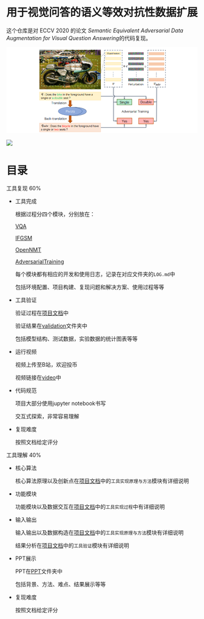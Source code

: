 # 用于视觉问答的语义等效对抗性数据扩展

这个仓库是对 ECCV 2020 的论文 *Semantic Equivalent Adversarial Data Augmentation for Visual Question Answering*的代码复现。

![](fig/overview.png)

![](https://img.shields.io/badge/tool-@chenzihong-orange.svg?style=plastic)

# 目录

工具复现 60%

- 工具完成

  根据过程分四个模块，分别放在：

  [VQA](https://github.com/ChenZiHong-Gavin/Semantic-Equivalent-Adversarial-Data/tree/main/util/0.%20VQA_Demo)

  [IFGSM](https://github.com/ChenZiHong-Gavin/Semantic-Equivalent-Adversarial-Data/tree/main/util/1.%20IFGSM_Demo)

  [OpenNMT](https://github.com/ChenZiHong-Gavin/Semantic-Equivalent-Adversarial-Data/tree/main/util/2.%20OpenNMT_Demo)
  
  [AdversarialTraining](https://github.com/ChenZiHong-Gavin/Semantic-Equivalent-Adversarial-Data/tree/main/util/3.%20AdversarialTraining_Demo)

  每个模块都有相应的开发和使用日志，记录在对应文件夹的`LOG.md`中

  包括环境配置、项目构建、复现问题和解决方案、使用过程等等

- 工具验证

  验证过程在[项目文档](https://github.com/ChenZiHong-Gavin/Semantic-Equivalent-Adversarial-Data/blob/main/doc/%E9%A1%B9%E7%9B%AE%E6%96%87%E6%A1%A3.md)中

  验证结果在[validation](https://github.com/ChenZiHong-Gavin/Semantic-Equivalent-Adversarial-Data/tree/main/validation)文件夹中

  包括模型结构、测试数据，实验数据的统计图表等等

- 运行视频

  视频上传至B站，欢迎投币

  视频链接在[video](https://github.com/ChenZiHong-Gavin/Semantic-Equivalent-Adversarial-Data/tree/main/video)中

- 代码规范

  项目大部分使用jupyter notebook书写

  交互式探索，非常容易理解

- 复现难度

  按照文档给定评分

工具理解 40%

- 核心算法

  核心算法原理以及创新点在[项目文档](https://github.com/ChenZiHong-Gavin/Semantic-Equivalent-Adversarial-Data/blob/main/doc/%E9%A1%B9%E7%9B%AE%E6%96%87%E6%A1%A3.md)中的`工具实现原理与方法`模块有详细说明

- 功能模块

  功能模块以及数据交互在[项目文档](https://github.com/ChenZiHong-Gavin/Semantic-Equivalent-Adversarial-Data/blob/main/doc/%E9%A1%B9%E7%9B%AE%E6%96%87%E6%A1%A3.md)中的`工具实现过程`中有详细说明

- 输入输出

  输入输出以及数据构造在[项目文档](https://github.com/ChenZiHong-Gavin/Semantic-Equivalent-Adversarial-Data/blob/main/doc/%E9%A1%B9%E7%9B%AE%E6%96%87%E6%A1%A3.md)中的`工具实现原理与方法`模块有详细说明

  结果分析在[项目文档](https://github.com/ChenZiHong-Gavin/Semantic-Equivalent-Adversarial-Data/blob/main/doc/%E9%A1%B9%E7%9B%AE%E6%96%87%E6%A1%A3.md)中的`工具验证`模块有详细说明

- PPT展示

  PPT在[PPT](https://github.com/ChenZiHong-Gavin/Semantic-Equivalent-Adversarial-Data/tree/main/doc/3.%20PPT)文件夹中

  包括背景、方法、难点、结果展示等等

- 复现难度

  按照文档给定评分

